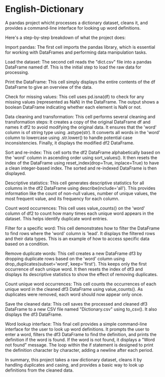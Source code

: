 # English-Dictionary
A pandas project whicht processes a dictionary dataset, cleans it, and provides a command-line interface for looking up word definitions.

Here's a step-by-step breakdown of what the project does:


Import pandas: The first cell imports the pandas library, which is essential for working with DataFrames and performing data manipulation tasks.

Load the dataset: The second cell reads the "dict.csv" file into a pandas DataFrame named df. This is the initial step to load the raw data for processing.

Print the DataFrame: This cell simply displays the entire contents of the df DataFrame to give an overview of the data.

Check for missing values: This cell uses pd.isna(df) to check for any missing values (represented as NaN) in the DataFrame. The output shows a boolean DataFrame indicating whether each element is NaN or not.

Data cleaning and transformation: This cell performs several cleaning and transformation steps:
  It creates a copy of the original DataFrame df and names it df2 to avoid modifying the original data.
  It ensures that the 'word' column is of string type using .astype(str).
  It converts all words in the 'word' column to lowercase using .str.lower() to handle potential case inconsistencies.
  Finally, it displays the modified df2 DataFrame.

Sort and re-index: This cell sorts the df2 DataFrame alphabetically based on the 'word' column in ascending order using sort_values(). It then resets the index of the DataFrame using reset_index(drop=True, inplace=True) to have a clean integer-based index. The sorted and re-indexed DataFrame is then displayed.

Descriptive statistics: This cell generates descriptive statistics for all columns in the df2 DataFrame using describe(include='all'). This provides information like the count of non-null values, number of unique values, the most frequent value, and its frequency for each column.

Count word occurrences: This cell uses value_counts() on the 'word' column of df2 to count how many times each unique word appears in the dataset. This helps identify duplicate word entries.

Filter for a specific word: This cell demonstrates how to filter the DataFrame to find rows where the 'word' column is 'lead'. It displays the filtered rows and their data types. This is an example of how to access specific data based on a condition.

Remove duplicate words: This cell creates a new DataFrame df3 by dropping duplicate rows based on the 'word' column using drop_duplicates(subset='word', keep='first'). This keeps only the first occurrence of each unique word. It then resets the index of df3 and displays its descriptive statistics to show the effect of removing duplicates.

Count unique word occurrences: This cell counts the occurrences of each unique word in the cleaned df3 DataFrame using value_counts(). As duplicates were removed, each word should now appear only once.

Save the cleaned data: This cell saves the processed and cleaned df3 DataFrame to a new CSV file named "Dictionary.csv" using to_csv(). It also displays the df3 DataFrame.

Word lookup interface: This final cell provides a simple command-line interface for the user to look up word definitions. It prompts the user to enter a word, filters the df3 DataFrame to find the definition, and prints the definition if the word is found. If the word is not found, it displays a "Word not found" message. The loop within the if statement is designed to print the definition character by character, adding a newline after each period.


In summary, this project takes a raw dictionary dataset, cleans it by handling duplicates and casing, and provides a basic way to look up definitions from the cleaned data.
